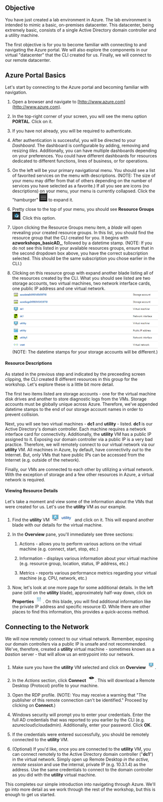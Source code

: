 ## Objective
You have just created a lab environment in Azure.  The lab environment is intended to mimic a basic, on-premises datacenter.  This datacenter, being extremely basic, consists of a single Active Directory domain controller and a utility machine.

The first objective is for you to become familiar with connecting to and navigating the Azure portal.  We will also explore the components in our virtual "datacenter" that the CLI created for us.  Finally, we will connect to our remote datacenter.

## Azure Portal Basics
Let's start by connecting to the Azure portal and becoming familiar with navigation.

  1. Open a browser and navigate to [http://www.azure.com](http://www.azure.com).

  2. In the top-right corner of your screen, you will see the menu option **PORTAL**. Click on it.
  
  3. If you have not already, you will be required to authenticate.
  
  4. After authentication is successful, you will be directed to your _Dashboard_. The dashboard is configurable by adding, removing and resizing _tiles_.  Additionally, you can have multiple dashboards depending on your preferences.  You could have different dashboards for resources dedicated to different functions, lines of business, or for operations.

  5. On the left will be your primary navigational menu. You should see a list of favorited services on the menu with descriptions.  (NOTE: The size of your menu may differ from that of others depending on the number of services you have selected as a favorite.) If all you see are icons (no descriptions) on your menu, your menu is currently collapsed.  Click the "hamburger" <img src="../images/hamburger.jpg" class="inline"/> to expand it. 

  6. Pretty close to the top of your menu, you should see **Resource Groups** <img src="../images/resource_groups_icon.jpg" class="inline"/>. Click this option.

  7. Upon clicking the Resource Groups menu item, a _blade_ will open revealing your created resource groups. In this list, you should find the resource group that the CLI created for you.  It begins with **azworkshops_basicAD_**, followed by a datetime stamp. (NOTE: If you do not see this listed in your available resources groups, ensure that in the second dropdown box above, you have the correct subscription selected.  This should be the same subscription you chose earlier in the CLI.)

  8. Clicking on this resource group with expand another blade listing all of the resources created by the CLI.  What you should see listed are two storage accounts, two virtual machines, two network interface cards, one public IP address and one virtual network. <img src="../images/azworkshops_basicAD_resource_list.jpg" class="block" /> (NOTE: The datetime stamps for your storage accounts will be different.)

#### Resource Descriptions
As stated in the previous step and indicated by the preceeding screen clipping, the CLI created 8 different resources in this group for the workshop.  Let's explore these is a little bit more detail.

The first two items listed are storage accounts - one for the virtual machine disk drives and another to store diagnostic logs from the VMs. Storage accounts must be globally unique across Azure.  Therefore, we've appended datetime stamps to the end of our storage account names in order to prevent collision.

Next, you will see two virtual machines - **dc1** and **utility** - listed.  **dc1** is our Active Directory's domain controller. Each machine requires a network interface card for connectivity.  Additionally, the **utility** VM has a public IP assigned to it. Exposing our domain controller via a public IP is a very bad practice.  Therefore, we will remotely connect to our virtual network via our **utility** VM.  All machines in Azure, by default, have connectivity _out_ to the Internet.  But, only VMs that have public IPs can be accessed from the Internet (e.g. outside of the network).

Finally, our VMs are connected to each other by utilizing a virtual network. With the exception of storage and a few other resources in Azure, a virtual network is required.

#### Viewing Resource Details
Let's take a moment and view some of the information about the VMs that were created for us.  Let's use the **utility** VM as our example.

  1. Find the **utility** VM <img src="../images/utility_vm.jpg" class="inline"/> and click on it.  This will expand another blade with our details for the virtual machine.

  2. In the **Overview** pane, you'll immediately see three sections:

      1. Actions - allows you to perform various actions on the virtual machine (e.g. connect, start, stop, etc.)

      2. Information - displays various information about your virtual machine (e.g. resource group, location, status, IP address, etc.)

      3. Metrics - reports various performance metrics regarding your virtual machine (e.g. CPU, network, etc.)

  3. Now, let's look at one more page for some additional details. In the left pane (still on the **utility** blade), approximately half-way down, click on **Properties** <img src="../images/properties_icon.jpg" class="inline"/>.  On this blade, you will find additional information like the private IP address and specific resource ID.  While there are other places to find this information, this provides a quick-access method.

## Connecting to the Network
We will now remotely connect to our virtual network.  Remember, exposing our domain controllers via a public IP is unsafe and not recommended.  We've, therefore, created a **utility** virtual machine - sometimes known as a _bastion_ server - that will allow us an entrypoint into our network.

  1. Make sure you have the **utility** VM selected and click on **Overview** <img src="../images/overview_icon.jpg" class="inline"/>.

  2. In the _Actions_ section, click **Connect** <img src="../images/connect_icon.jpg" class="inline"/>. This will download a Remote Desktop (Protocol) profile to your machine.

  3. Open the RDP profile. (NOTE: You may receive a warning that "The publisher of this remote connection can't be identified." Proceed by clicking on **Connect**.)

  4. Windows security will prompt you to enter your credentials. Enter the full AD credentials that was reported to you earlier by the CLI (e.g. azurecloud\cloudadmin). Additionally, enter your password. Click **OK**.

  5. If the credentials were entered successfully, you should be remotely connected to the **utility** VM.

  6. (Optional) If you'd like, once you are connected to the **utility** VM, you can connect remotely to the Active Directory domain controller ("**dc1**") in the virtual network.  Simply open up Remote Desktop _in the active, remote session_ and use the internal, private IP (e.g. 10.3.1.4) as the address.  Use the same credentials to connect to the domain controller as you did with the **utility** virtual machine.

This completes our simple introduction into navigating through Azure. We'll go into more detail as we work through the rest of the workshop, but this is enough to get us started.